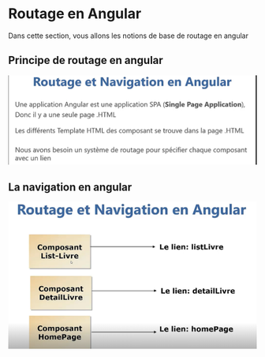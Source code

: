 # Routage en Angular
Dans cette section, vous allons les notions de base de routage en angular
## Principe de routage en angular
![principe](./image/principe-routage.png)

## La navigation en angular
![principe](./image/navigation.png)